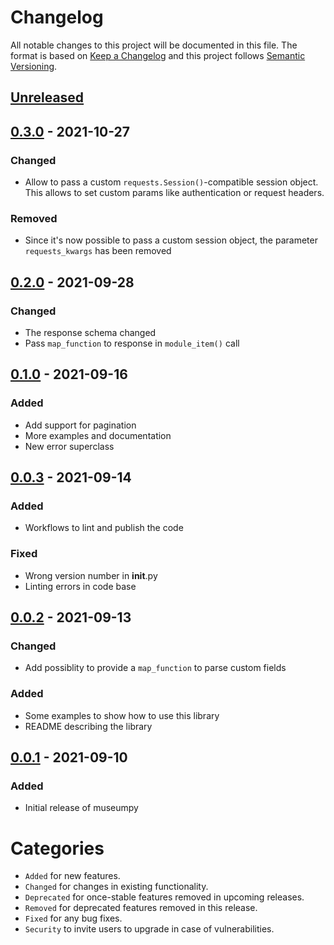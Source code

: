 # Changelog
All notable changes to this project will be documented in this file.
The format is based on [Keep a Changelog](http://keepachangelog.com/) and this project follows [Semantic Versioning](http://semver.org/).

## [Unreleased]

## [0.3.0] - 2021-10-27
### Changed
- Allow to pass a custom `requests.Session()`-compatible session object. This allows to set custom params like authentication or request headers.

### Removed
- Since it's now possible to pass a custom session object, the parameter `requests_kwargs` has been removed

## [0.2.0] - 2021-09-28
### Changed
- The response schema changed
- Pass `map_function` to response in `module_item()` call

## [0.1.0] - 2021-09-16
### Added
- Add support for pagination
- More examples and documentation
- New error superclass

## [0.0.3] - 2021-09-14
### Added
- Workflows to lint and publish the code

### Fixed
- Wrong version number in __init__.py
- Linting errors in code base

## [0.0.2] - 2021-09-13
### Changed
- Add possiblity to provide a `map_function` to parse custom fields

### Added
- Some examples to show how to use this library
- README describing the library

## [0.0.1] - 2021-09-10
### Added
- Initial release of museumpy



# Categories
- `Added` for new features.
- `Changed` for changes in existing functionality.
- `Deprecated` for once-stable features removed in upcoming releases.
- `Removed` for deprecated features removed in this release.
- `Fixed` for any bug fixes.
- `Security` to invite users to upgrade in case of vulnerabilities.

[Unreleased]: https://github.com/metaodi/museumpy/compare/v0.3.0...HEAD
[0.3.0]: https://github.com/metaodi/museumpy/compare/v0.2.0...v0.3.0
[0.2.0]: https://github.com/metaodi/museumpy/compare/v0.1.0...v0.2.0
[0.1.0]: https://github.com/metaodi/museumpy/compare/v0.0.3...v0.1.0
[0.0.3]: https://github.com/metaodi/museumpy/compare/v0.0.2...v0.0.3
[0.0.2]: https://github.com/metaodi/museumpy/compare/v0.0.1...v0.0.2
[0.0.1]: https://github.com/metaodi/museumpy/releases/tag/v0.0.1
